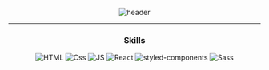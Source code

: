 <div align='center'>


![header](https://capsule-render.vercel.app/api?type=transparent&color=auto&height=300&section=header&text=Helloooo&fontSize=90)

---
### Skills
![HTML](https://img.shields.io/badge/HTML-E34F26?style=flat-square&logo=HTML5&logoColor=white) ![Css](https://img.shields.io/badge/Css-1572B6?style=flat-square&logo=Css3&logoColor=white) ![JS](https://img.shields.io/badge/JavaScript-F7DF1E?style=flat-square&logo=JavaScript&logoColor=black) ![React](https://img.shields.io/badge/React-61DAFB?style=flat-square&logo=React&logoColor=white) ![styled-components](https://img.shields.io/badge/styled--components-DB7093?style=flat-square&logo=styled-components&logoColor=white) ![Sass](https://img.shields.io/badge/Sass-CC6699?style=flat-square&logo=Sass&logoColor=white) 

</div>